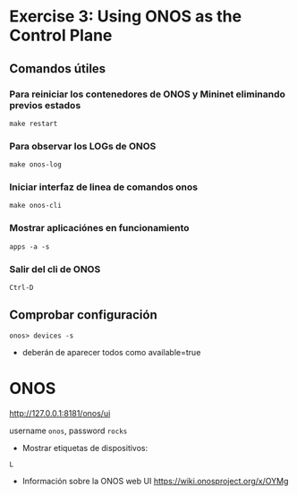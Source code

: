 # Exercise 3: Using ONOS as the Control Plane

## Comandos útiles

### Para reiniciar los contenedores de ONOS y Mininet eliminando previos estados

```
make restart
```
### Para observar los LOGs de  ONOS

``` 
make onos-log
``` 
### Iniciar interfaz de linea de comandos onos

```
make onos-cli
```

### Mostrar aplicaciónes en funcionamiento

```
apps -a -s
```

### Salir del cli de ONOS 
 
```
Ctrl-D
```

## Comprobar configuración

```
onos> devices -s
```
* deberán de aparecer todos como available=true

# ONOS

<http://127.0.0.1:8181/onos/ui>

username `onos`, password `rocks`

* Mostrar etiquetas de dispositivos:
```
L
```
* Información sobre la ONOS web UI
<https://wiki.onosproject.org/x/OYMg>
